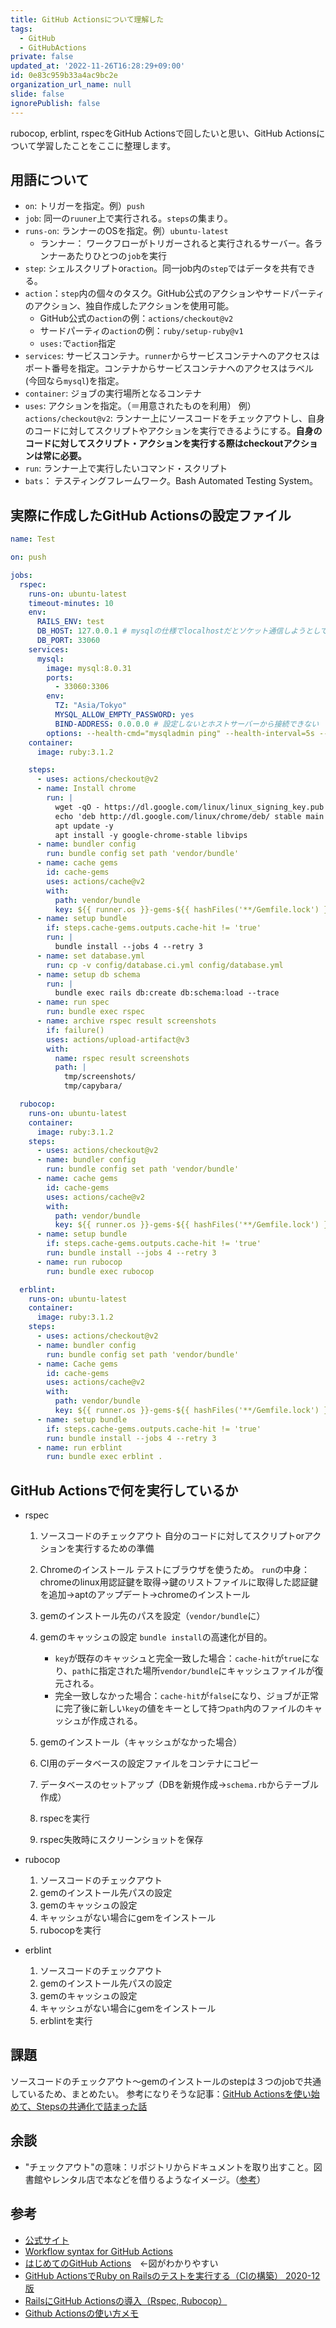 ```yaml
---
title: GitHub Actionsについて理解した
tags:
  - GitHub
  - GitHubActions
private: false
updated_at: '2022-11-26T16:28:29+09:00'
id: 0e83c959b33a4ac9bc2e
organization_url_name: null
slide: false
ignorePublish: false
---
```

rubocop, erblint, rspecをGitHub Actionsで回したいと思い、GitHub Actionsについて学習したことをここに整理します。

## 用語について
- `on`: トリガーを指定。例）`push`
- `job`: 同一の`ruuner`上で実行される。`steps`の集まり。
- `runs-on`: ランナーのOSを指定。例）`ubuntu-latest`
    - ランナー： ワークフローがトリガーされると実行されるサーバー。各ランナーあたりひとつの`job`を実行
- `step`: シェルスクリプトor`action`。同一job内の`step`ではデータを共有できる。
- `action`：`step`内の個々のタスク。GitHub公式のアクションやサードパーティのアクション、独自作成したアクションを使用可能。
    - GitHub公式の`action`の例：`actions/checkout@v2`
    - サードパーティの`action`の例：`ruby/setup-ruby@v1`
    - `uses:`で`action`指定
- `services`: サービスコンテナ。`runner`からサービスコンテナへのアクセスはポート番号を指定。コンテナからサービスコンテナへのアクセスはラベル(今回なら`mysql`)を指定。
- `container`: ジョブの実行場所となるコンテナ
- `uses`: アクションを指定。（＝用意されたものを利用）
例）`actions/checkout@v2`: ランナー上にソースコードをチェックアウトし、自身のコードに対してスクリプトやアクションを実行できるようにする。__自身のコードに対してスクリプト・アクションを実行する際はcheckoutアクションは常に必要。__
- `run`: ランナー上で実行したいコマンド・スクリプト
- `bats`： テスティングフレームワーク。Bash Automated Testing System。

## 実際に作成したGitHub Actionsの設定ファイル

```yml
name: Test

on: push

jobs:
  rspec:
    runs-on: ubuntu-latest
    timeout-minutes: 10
    env:
      RAILS_ENV: test
      DB_HOST: 127.0.0.1 # mysqlの仕様でlocalhostだとソケット通信しようとしてしまう
      DB_PORT: 33060
    services:
      mysql:
        image: mysql:8.0.31
        ports:
          - 33060:3306
        env:
          TZ: "Asia/Tokyo"
          MYSQL_ALLOW_EMPTY_PASSWORD: yes
          BIND-ADDRESS: 0.0.0.0 # 設定しないとホストサーバーから接続できない
        options: --health-cmd="mysqladmin ping" --health-interval=5s --health-timeout=2s --health-retries=3
    container:
      image: ruby:3.1.2

    steps:
      - uses: actions/checkout@v2
      - name: Install chrome
        run: |
          wget -qO - https://dl.google.com/linux/linux_signing_key.pub | apt-key add -
          echo 'deb http://dl.google.com/linux/chrome/deb/ stable main' | tee /etc/apt/sources.list.d/google-chrome.list
          apt update -y
          apt install -y google-chrome-stable libvips
      - name: bundler config
        run: bundle config set path 'vendor/bundle'
      - name: cache gems
        id: cache-gems
        uses: actions/cache@v2
        with:
          path: vendor/bundle
          key: ${{ runner.os }}-gems-${{ hashFiles('**/Gemfile.lock') }}
      - name: setup bundle
        if: steps.cache-gems.outputs.cache-hit != 'true'
        run: |
          bundle install --jobs 4 --retry 3
      - name: set database.yml
        run: cp -v config/database.ci.yml config/database.yml
      - name: setup db schema
        run: |
          bundle exec rails db:create db:schema:load --trace
      - name: run spec
        run: bundle exec rspec
      - name: archive rspec result screenshots
        if: failure()
        uses: actions/upload-artifact@v3
        with:
          name: rspec result screenshots
          path: |
            tmp/screenshots/
            tmp/capybara/

  rubocop:
    runs-on: ubuntu-latest
    container:
      image: ruby:3.1.2
    steps:
      - uses: actions/checkout@v2
      - name: bundler config
        run: bundle config set path 'vendor/bundle'
      - name: cache gems
        id: cache-gems
        uses: actions/cache@v2
        with:
          path: vendor/bundle
          key: ${{ runner.os }}-gems-${{ hashFiles('**/Gemfile.lock') }}
      - name: setup bundle
        if: steps.cache-gems.outputs.cache-hit != 'true'
        run: bundle install --jobs 4 --retry 3
      - name: run rubocop
        run: bundle exec rubocop

  erblint:
    runs-on: ubuntu-latest
    container:
      image: ruby:3.1.2
    steps:
      - uses: actions/checkout@v2
      - name: bundler config
        run: bundle config set path 'vendor/bundle'
      - name: Cache gems
        id: cache-gems
        uses: actions/cache@v2
        with:
          path: vendor/bundle
          key: ${{ runner.os }}-gems-${{ hashFiles('**/Gemfile.lock') }}
      - name: setup bundle
        if: steps.cache-gems.outputs.cache-hit != 'true'
        run: bundle install --jobs 4 --retry 3
      - name: run erblint
        run: bundle exec erblint .
```

## GitHub Actionsで何を実行しているか
- rspec
    1. ソースコードのチェックアウト
自分のコードに対してスクリプトorアクションを実行するための準備

    2. Chromeのインストール
テストにブラウザを使うため。
`run`の中身：chromeのlinux用認証鍵を取得→鍵のリストファイルに取得した認証鍵を追加→aptのアップデート→chromeのインストール

    2. gemのインストール先のパスを設定（`vendor/bundle`に）

    2. gemのキャッシュの設定
        `bundle install`の高速化が目的。
        - `key`が既存のキャッシュと完全一致した場合：`cache-hit`が`true`になり、`path`に指定された場所`vendor/bundle`にキャッシュファイルが復元される。 
        - 完全一致しなかった場合：`cache-hit`が`false`になり、ジョブが正常に完了後に新しい`key`の値をキーとして持つ`path`内のファイルのキャッシュが作成される。

    2. gemのインストール（キャッシュがなかった場合）

    2. CI用のデータベースの設定ファイルをコンテナにコピー
    2. データベースのセットアップ（DBを新規作成→`schema.rb`からテーブル作成）
    2. rspecを実行
    2. rspec失敗時にスクリーンショットを保存
- rubocop
  1. ソースコードのチェックアウト
  1. gemのインストール先パスの設定
  1. gemのキャッシュの設定
  1. キャッシュがない場合にgemをインストール
  1. rubocopを実行


- erblint
  1. ソースコードのチェックアウト
  1. gemのインストール先パスの設定
  1. gemのキャッシュの設定
  1. キャッシュがない場合にgemをインストール
  1. erblintを実行

## 課題
ソースコードのチェックアウト〜gemのインストールのstepは３つのjobで共通しているため、まとめたい。
参考になりそうな記事：[GitHub Actionsを使い始めて、Stepsの共通化で詰まった話](https://qiita.com/ookawara0817/items/a93b8adf5d38a5cad4de)

## 余談
- "チェックアウト"の意味：リポジトリからドキュメントを取り出すこと。図書館やレンタル店で本などを借りるようなイメージ。（[参考](http://itdoc.hitachi.co.jp/manuals/3020/30203N8100/EN810030.HTM)）

## 参考
- [公式サイト](https://docs.github.com/ja)
- [Workflow syntax for GitHub Actions](https://docs.github.com/ja/actions/using-workflows/workflow-syntax-for-github-actions)
- [はじめてのGitHub Actions](https://qiita.com/M-Yamashii/items/44d32586a498ffced3aa)　←図がわかりやすい
- [GitHub ActionsでRuby on Railsのテストを実行する（CIの構築） 2020-12版](https://zenn.dev/masaki_murano/articles/9877e45465ec6d)
- [RailsにGitHub Actionsの導入（Rspec, Rubocop）](https://zenn.dev/ryouzi/articles/cd6857c08e60e7)
- [Github Actionsの使い方メモ](https://qiita.com/HeRo/items/935d5e268208d411ab5a)
